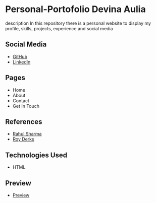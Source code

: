 # Personal-Portofolio Devina Aulia
description
In this repository there is a personal website to display my profile, skills, projects, experience and social media

## Social Media
- [GitHub](https://github.com/devinaaulia07)
- [LinkedIn](https://www.linkedin.com/in/devina-aulia-a49242382)

## Pages
- Home
- About
- Contact
- Get In Touch

## References
- [Rahul Sharma](https://bit.ly/3Aw2WN8)
- [Roy Derks](https://github.com/Thamrin-Dev-Community/Front-End-Hub/blob/main/examples/personal.md#roy-derks)

## Technologies Used
- HTML

## Preview
- [Preview](https://www.figma.com/design/vUWjx1LwjMvXRm6ozqDgfX/Portofolio-Website?m=auto&t=lZxQ1TnaarzcfD5r-6)

